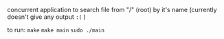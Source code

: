 concurrent application to search file from "/" (root) by it's name (currently doesn't give any output ```:(``` )

to run: ```make``` ```make main``` ```sudo ./main```
